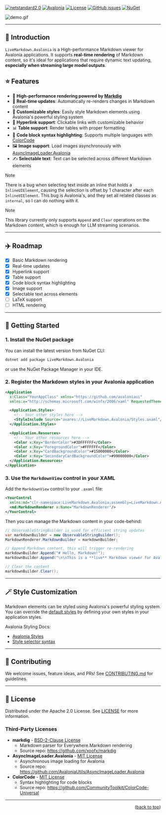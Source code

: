 <a id="readme-top"></a>

[![netstandard2.0](https://img.shields.io/badge/netstandard-2.0-blue.svg)](https://docs.microsoft.com/en-us/dotnet/standard/net-standard)
[![Avalonia](https://img.shields.io/badge/Avalonia-11-blue.svg)](https://avaloniaui.net/)
[![License](https://img.shields.io/badge/License-Apache%202.0-blue.svg)](LICENSE)
[![GitHub issues](https://img.shields.io/github/issues/DearVa/LiveMarkdown.Avalonia.svg)](https://github.com/DearVa/LiveMarkdown.Avalonia/issues)
[![NuGet](https://img.shields.io/nuget/v/LiveMarkdown.Avalonia.svg)](https://www.nuget.org/packages/LiveMarkdown.Avalonia/)

![demo.gif](https://raw.githubusercontent.com/DearVa/LiveMarkdown.Avalonia/main/img/demo.gif)

---

## 👋 Introduction

`LiveMarkdown.Avalonia` is a High-performance Markdown viewer for Avalonia applications.
It supports **real-time rendering** of Markdown content, so it's ideal for applications that require dynamic text updating, **especially when streaming large model outputs**.

## ⭐ Features

- 🚀 **High-performance rendering powered by [Markdig](https://github.com/xoofo/markdig)**
- 🔄 **Real-time updates**: Automatically re-renders changes in Markdown content
- 🎨 **Customizable styles**: Easily style Markdown elements using Avalonia's powerful styling system
- 🔗 **Hyperlink support**: Clickable links with customizable behavior
- 📊 **Table support**: Render tables with proper formatting
- 📜 **Code block syntax highlighting**: Supports multiple languages with [ColorCode](https://github.com/CommunityToolkit/ColorCode-Universal)
- 🖼️ **Image support**: Load images asynchronously with [AsyncImageLoader.Avalonia](https://github.com/AvaloniaUtils/AsyncImageLoader.Avalonia)
- ✍️ **Selectable text**: Text can be selected across different Markdown elements

> [!NOTE]
> There is a bug when selecting text inside an inline that holds a `InlineUIElement`,
> causing the selection is offset by 1 character after each `InlineUIElement`.
> This bug is Avalonia's, and they set all related classes as `internal`,
> so I can do nothing with it.

> [!NOTE]
> This library currently only supports `Append` and `Clear` operations on the Markdown content, which is enough for LLM streaming scenarios.

---

## ✈️ Roadmap

- [x] Basic Markdown rendering
- [x] Real-time updates
- [x] Hyperlink support
- [x] Table support
- [x] Code block syntax highlighting
- [x] Image support
- [x] Selectable text across elements
- [ ] LaTeX support
- [ ] HTML rendering

---

## 🚀 Getting Started

### 1. Install the NuGet package

You can install the latest version from NuGet CLI:

```bash
dotnet add package LiveMarkdown.Avalonia
```

or use the NuGet Package Manager in your IDE.

### 2. Register the Markdown styles in your Avalonia application

```xml
<Application
  x:Class="YourAppClass" xmlns="https://github.com/avaloniaui"
  xmlns:x="http://schemas.microsoft.com/winfx/2006/xaml" RequestedThemeVariant="Default">

  <Application.Styles>
    <!-- Your other styles here -->
    <StyleInclude Source="avares://LiveMarkdown.Avalonia/Styles.axaml"/>
  </Application.Styles>

  <Application.Resources>
    <!-- Your other resources here -->
    <Color x:Key="BorderColor">#3DFFFFFF</Color>
    <Color x:Key="ForegroundColor">#FFFFFF</Color>
    <Color x:Key="CardBackgroundColor">#15000000</Color>
    <Color x:Key="SecondaryCardBackgroundColor">#99000000</Color>
  </Application.Resources>
</Application>
```

### 3. Use the `MarkdownView` control in your XAML

Add the `MarkdownView` control to your `.axaml` file:
```xml
<YourControl
  xmlns:md="clr-namespace:LiveMarkdown.Avalonia;assembly=LiveMarkdown.Avalonia">
  <md:MarkdownRenderer x:Name="MarkdownRenderer"/>
</YourControl>
```

Then you can manage the Markdown content in your code-behind:

```csharp
// ObservableStringBuilder is used for efficient string updates
var markdownBuilder = new ObservableStringBuilder();
MarkdownRenderer.MarkdownBuilder = markdownBuilder;

// Append Markdown content, this will trigger re-rendering
markdownBuilder.Append("# Hello, Markdown!");
markdownBuilder.Append("\n\nThis is a **live** Markdown viewer for Avalonia applications.");

// Clear the content
markdownBuilder.Clear();
```

---

## 🪄 Style Customization

Markdown elements can be styled using Avalonia's powerful styling system. You can override the [default styles](https://github.com/DearVa/LiveMarkdown.Avalonia/blob/main/src/LiveMarkdown.Avalonia/Styles.axaml) by defining your own styles in your application styles.

Avalonia Styling Docs: 
- [Avalonia Styles](https://docs.avaloniaui.net/docs/styling)
- [Style selector syntax](https://docs.avaloniaui.net/docs/reference/styles/style-selector-syntax)

---

## 🤝 Contributing

We welcome issues, feature ideas, and PRs! See [CONTRIBUTING.md](CONTRIBUTING.md) for guidelines.

---

## 📄 License

Distributed under the Apache 2.0 License. See [LICENSE](LICENSE) for more information.

### Third-Party Licenses

- **markdig** - [BSD-2-Clause License](https://github.com/xoofx/markdig/blob/master/license.txt)
    - Markdown parser for Everywhere.Markdown rendering
    - Source repo: https://github.com/xoofx/markdig
- **AsyncImageLoader.Avalonia** - [MIT License](https://github.com/AvaloniaUtils/AsyncImageLoader.Avalonia/blob/master/LICENSE)
    - Asynchronous image loading for Avalonia
    - Source repo: https://github.com/AvaloniaUtils/AsyncImageLoader.Avalonia
- **ColorCode** - [MIT License](https://github.com/CommunityToolkit/ColorCode-Universal/blob/main/license.md)
    - Syntax highlighting for code blocks
    - Source repo: https://github.com/CommunityToolkit/ColorCode-Universal

---

<p align="right">(<a href="#readme-top">back to top</a>)</p>
